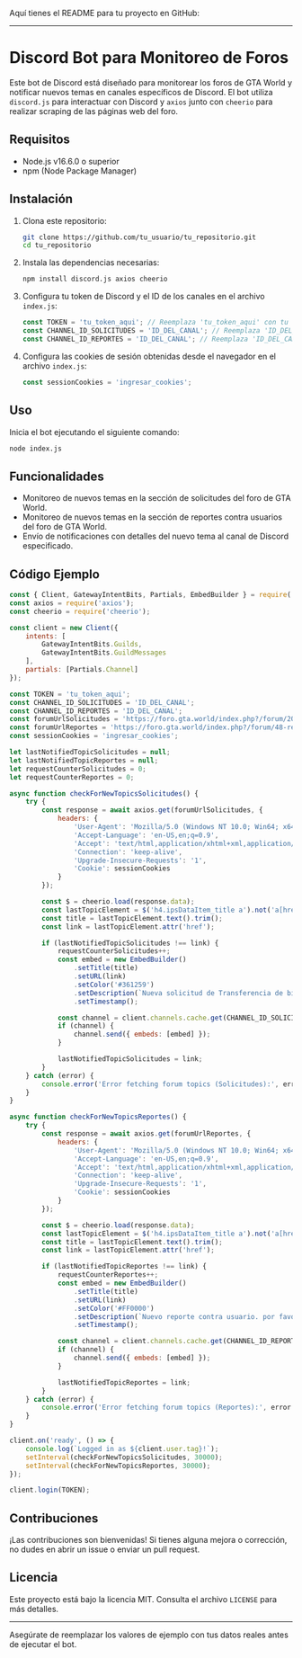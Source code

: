 Aquí tienes el README para tu proyecto en GitHub:

---

# Discord Bot para Monitoreo de Foros

Este bot de Discord está diseñado para monitorear los foros de GTA World y notificar nuevos temas en canales específicos de Discord. El bot utiliza `discord.js` para interactuar con Discord y `axios` junto con `cheerio` para realizar scraping de las páginas web del foro.

## Requisitos

- Node.js v16.6.0 o superior
- npm (Node Package Manager)

## Instalación

1. Clona este repositorio:

    ```bash
    git clone https://github.com/tu_usuario/tu_repositorio.git
    cd tu_repositorio
    ```

2. Instala las dependencias necesarias:

    ```bash
    npm install discord.js axios cheerio
    ```

3. Configura tu token de Discord y el ID de los canales en el archivo `index.js`:

    ```javascript
    const TOKEN = 'tu_token_aqui'; // Reemplaza 'tu_token_aqui' con tu token real
    const CHANNEL_ID_SOLICITUDES = 'ID_DEL_CANAL'; // Reemplaza 'ID_DEL_CANAL' con el ID del canal donde quieres enviar los mensajes para solicitudes
    const CHANNEL_ID_REPORTES = 'ID_DEL_CANAL'; // Reemplaza 'ID_DEL_CANAL' con el ID del canal donde quieres enviar los mensajes para reportes
    ```

4. Configura las cookies de sesión obtenidas desde el navegador en el archivo `index.js`:

    ```javascript
    const sessionCookies = 'ingresar_cookies';
    ```

## Uso

Inicia el bot ejecutando el siguiente comando:

```bash
node index.js
```

## Funcionalidades

- Monitoreo de nuevos temas en la sección de solicitudes del foro de GTA World.
- Monitoreo de nuevos temas en la sección de reportes contra usuarios del foro de GTA World.
- Envío de notificaciones con detalles del nuevo tema al canal de Discord especificado.

## Código Ejemplo

```javascript
const { Client, GatewayIntentBits, Partials, EmbedBuilder } = require('discord.js');
const axios = require('axios');
const cheerio = require('cheerio');

const client = new Client({
    intents: [
        GatewayIntentBits.Guilds,
        GatewayIntentBits.GuildMessages
    ],
    partials: [Partials.Channel]
});

const TOKEN = 'tu_token_aqui';
const CHANNEL_ID_SOLICITUDES = 'ID_DEL_CANAL';
const CHANNEL_ID_REPORTES = 'ID_DEL_CANAL';
const forumUrlSolicitudes = 'https://foro.gta.world/index.php?/forum/200-solicitudes/';
const forumUrlReportes = 'https://foro.gta.world/index.php?/forum/48-reportes-contra-usuarios/';
const sessionCookies = 'ingresar_cookies';

let lastNotifiedTopicSolicitudes = null;
let lastNotifiedTopicReportes = null;
let requestCounterSolicitudes = 0;
let requestCounterReportes = 0;

async function checkForNewTopicsSolicitudes() {
    try {
        const response = await axios.get(forumUrlSolicitudes, {
            headers: {
                'User-Agent': 'Mozilla/5.0 (Windows NT 10.0; Win64; x64) AppleWebKit/537.36 (KHTML, like Gecko) Chrome/91.0.4472.124 Safari/537.36',
                'Accept-Language': 'en-US,en;q=0.9',
                'Accept': 'text/html,application/xhtml+xml,application/xml;q=0.9,image/avif,image/webp,image/apng,*/*;q=0.8,application/signed-exchange;v=b3;q=0.9',
                'Connection': 'keep-alive',
                'Upgrade-Insecure-Requests': '1',
                'Cookie': sessionCookies
            }
        });

        const $ = cheerio.load(response.data);
        const lastTopicElement = $('h4.ipsDataItem_title a').not('a[href*="archivo"]').not('a:contains("Reportes contra usuarios")').first();
        const title = lastTopicElement.text().trim();
        const link = lastTopicElement.attr('href');

        if (lastNotifiedTopicSolicitudes !== link) {
            requestCounterSolicitudes++;
            const embed = new EmbedBuilder()
                .setTitle(title)
                .setURL(link)
                .setColor('#361259')
                .setDescription(`Nueva solicitud de Transferencia de bienes. por favor verificar la misma lo antes posible. Haciendo click al titulo te llevará automaticamente.\n\n**Número de solicitud:** ${requestCounterSolicitudes}`)
                .setTimestamp();

            const channel = client.channels.cache.get(CHANNEL_ID_SOLICITUDES);
            if (channel) {
                channel.send({ embeds: [embed] });
            }

            lastNotifiedTopicSolicitudes = link;
        }
    } catch (error) {
        console.error('Error fetching forum topics (Solicitudes):', error.message);
    }
}

async function checkForNewTopicsReportes() {
    try {
        const response = await axios.get(forumUrlReportes, {
            headers: {
                'User-Agent': 'Mozilla/5.0 (Windows NT 10.0; Win64; x64) AppleWebKit/537.36 (KHTML, like Gecko) Chrome/91.0.4472.124 Safari/537.36',
                'Accept-Language': 'en-US,en;q=0.9',
                'Accept': 'text/html,application/xhtml+xml,application/xml;q=0.9,image/avif,image/webp,image/apng,*/*;q=0.8,application/signed-exchange;v=b3;q=0.9',
                'Connection': 'keep-alive',
                'Upgrade-Insecure-Requests': '1',
                'Cookie': sessionCookies
            }
        });

        const $ = cheerio.load(response.data);
        const lastTopicElement = $('h4.ipsDataItem_title a').not('a[href*="archivo"]').not('a:contains("Reportes contra usuarios")').first();
        const title = lastTopicElement.text().trim();
        const link = lastTopicElement.attr('href');

        if (lastNotifiedTopicReportes !== link) {
            requestCounterReportes++;
            const embed = new EmbedBuilder()
                .setTitle(title)
                .setURL(link)
                .setColor('#FF0000')
                .setDescription(`Nuevo reporte contra usuario. por favor verificar el mismo lo antes posible. Haciendo click al titulo te llevará automaticamente.\n\n**Número de reporte:** ${requestCounterReportes}`)
                .setTimestamp();

            const channel = client.channels.cache.get(CHANNEL_ID_REPORTES);
            if (channel) {
                channel.send({ embeds: [embed] });
            }

            lastNotifiedTopicReportes = link;
        }
    } catch (error) {
        console.error('Error fetching forum topics (Reportes):', error.message);
    }
}

client.on('ready', () => {
    console.log(`Logged in as ${client.user.tag}!`);
    setInterval(checkForNewTopicsSolicitudes, 30000);
    setInterval(checkForNewTopicsReportes, 30000);
});

client.login(TOKEN);
```

## Contribuciones

¡Las contribuciones son bienvenidas! Si tienes alguna mejora o corrección, no dudes en abrir un issue o enviar un pull request.

## Licencia

Este proyecto está bajo la licencia MIT. Consulta el archivo `LICENSE` para más detalles.

---

Asegúrate de reemplazar los valores de ejemplo con tus datos reales antes de ejecutar el bot.
